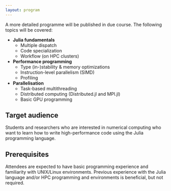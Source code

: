 ```yaml
---
layout: program
---
```


A more detailed programme will be published in due course.
The following topics will be covered:

* **Julia fundamentals**
  * Multiple dispatch
  * Code specialization
  * Workflow (on HPC clusters)
* **Performance programming**
  * Type (in-)stability & memory optimizations
  * Instruction-level parallelism (SIMD)
  * Profiling
* **Parallelisation**
  * Task-based multithreading
  * Distributed computing (Distributed.jl and MPI.jl)
  * Basic GPU programming

## Target audience

Students and researchers who are interested in numerical computing who want to
learn how to write high-performance code using the Julia programming language.

## Prerequisites

Attendees are expected to have basic programming experience and familiarity with
UNIX/Linux environments.  Previous experience with the Julia language and/or HPC
programming and environments is beneficial, but not required.
